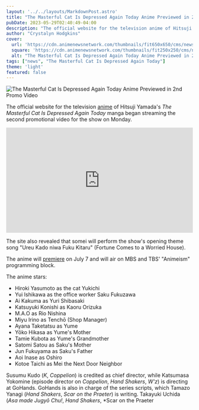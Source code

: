 ```yaml
---
layout: '../../layouts/MarkdownPost.astro'
title: "The Masterful Cat Is Depressed Again Today Anime Previewed in 2nd Promo Video"
pubDate: 2023-05-29T02:40:49-04:00
description: "The official website for the television anime of Hitsuji Yamada's The Masterful Cat Is Depressed Again Today manga began streaming the second promotional video for the show on Monday."
author: "Crystalyn Hodgkins"
cover:
  url: 'https://cdn.animenewsnetwork.com/thumbnails/fit650x650/cms/news.6/194682/visual.jpg'
  square: 'https://cdn.animenewsnetwork.com/thumbnails/fit250x250/cms/news.6/194682/visual.jpg'
  alt: "The Masterful Cat Is Depressed Again Today Anime Previewed in 2nd Promo Video"
tags: ["news", "The Masterful Cat Is Depressed Again Today"]
theme: 'light'
featured: false
---
```


![The Masterful Cat Is Depressed Again Today Anime Previewed in 2nd Promo Video](https://cdn.animenewsnetwork.com/thumbnails/fit650x650/cms/news.6/194682/visual.jpg)

The official website for the television [anime](/news/2022-05-25/the-masterful-cat-is-depressed-again-today-manga-gets-tv-anime-in-2023/.186005) of Hitsuji Yamada's *The Masterful Cat Is Depressed Again Today* manga began streaming the second promotional video for the show on Monday.

<center><span style="display: block; width: 640px; max-width: 100%">
            <span style="display: block; padding-top: 56.25%; position: relative;"><iframe width="640" height="360" src="https://www.youtube.com/embed/YvMZBzDGo9A" title="YouTube video player" frameborder="0" allow="accelerometer; autoplay; clipboard-write; encrypted-media; gyroscope; picture-in-picture; web-share" allowfullscreen="" style="position: absolute; top: 0px; left: 0px; width: 100%; height: 100%;"></iframe></span></span></center>

The site also revealed that somei will perform the show's opening theme song "Ureu Kado niwa Fuku Kitaru" (Fortune Comes to a Worried House).

The anime will [premiere](/news/2023-04-21/the-masterful-cat-is-depressed-again-today-anime-reveals-promo-video-july-7-debut-11-more-cast-/.197329) on July 7 and will air on MBS and TBS' "Animeism" programming block.

The anime stars:

- Hiroki Yasumoto as the cat Yukichi
- Yui Ishikawa as the office worker Saku Fukuzawa
- Ai Kakuma as Yuri Shibasaki
- Katsuyuki Konishi as Kaoru Orizuka
- M.A.O as Rio Nishina
- Miyu Irino as Tenchō (Shop Manager)
- Ayana Taketatsu as Yume
- Yōko Hikasa as Yume's Mother
- Tamie Kubota as Yume's Grandmother
- Satomi Satou as Saku's Mother
- Jun Fukuyama as Saku's Father
- Aoi Inase as Oshiro
- Kotoe Taichi as Mei the Next Door Neighbor

Susumu Kudo (*K*, *Coppelion*) is credited as chief director, while Katsumasa Yokomine (episode director on *Coppelion*, *Hand Shakers*, *W'z*) is directing at GoHands. GoHands is also in charge of the series scripts, which Tamazo Yanagi (*Hand Shakers*, *Scar on the Praeter*) is writing. Takayuki Uchida (*Asa made Jugyō Chu!*, *Hand Shakers*, *Scar on the Praeter